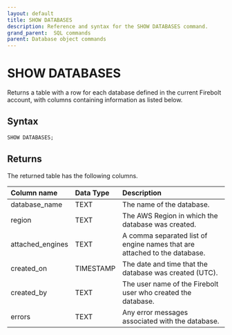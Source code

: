 ```yaml
---
layout: default
title: SHOW DATABASES
description: Reference and syntax for the SHOW DATABASES command.
grand_parent:  SQL commands
parent: Database object commands
---
```


# SHOW DATABASES

Returns a table with a row for each database defined in the current Firebolt account, with columns containing information as listed below.

## Syntax

```sql
SHOW DATABASES;
```

## Returns

The returned table has the following columns.

| Column name      | Data Type   | Description |
| :----------------| :-----------| :-----------|
| database_name    | TEXT      | The name of the database. |
| region           | TEXT      | The AWS Region in which the database was created. |
| attached_engines | TEXT      | A comma separated list of engine names that are attached to the database. |
| created_on       | TIMESTAMP   | The date and time that the database was created (UTC). |
| created_by       | TEXT      | The user name of the Firebolt user who created the database. |
| errors           | TEXT      | Any error messages associated with the database. |

